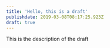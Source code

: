 ```yaml
---
title: 'Hello, this is a draft'
publishdate: 2019-03-08T08:17:25.923Z
draft: true
---
```

This is the description of the draft
